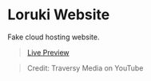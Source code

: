 # Loruki Website

Fake cloud hosting website.

> [Live Preview](https://pensive-wright-c334aa.netlify.app)

> Credit: Traversy Media on YouTube
